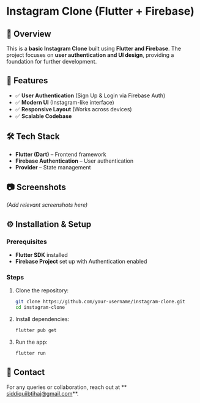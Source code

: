 # Instagram Clone (Flutter + Firebase)

## 📌 Overview
This is a **basic Instagram Clone** built using **Flutter and Firebase**. The project focuses on **user authentication and UI design**, providing a foundation for further development.

## 🚀 Features
- ✅ **User Authentication** (Sign Up & Login via Firebase Auth)
- ✅ **Modern UI** (Instagram-like interface)
- ✅ **Responsive Layout** (Works across devices)
- ✅ **Scalable Codebase**

## 🛠 Tech Stack
- **Flutter (Dart)** – Frontend framework
- **Firebase Authentication** – User authentication
- **Provider** – State management

## 📷 Screenshots
*(Add relevant screenshots here)*

## ⚙ Installation & Setup

### Prerequisites
- **Flutter SDK** installed
- **Firebase Project** set up with Authentication enabled

### Steps
1. Clone the repository:
   ```bash
   git clone https://github.com/your-username/instagram-clone.git
   cd instagram-clone
   ```  
2. Install dependencies:
   ```bash
   flutter pub get
   ```  
3. Run the app:
   ```bash
   flutter run
   ```  

## 📩 Contact
For any queries or collaboration, reach out at ** siddiquiibtihaj@gmail.com**.
